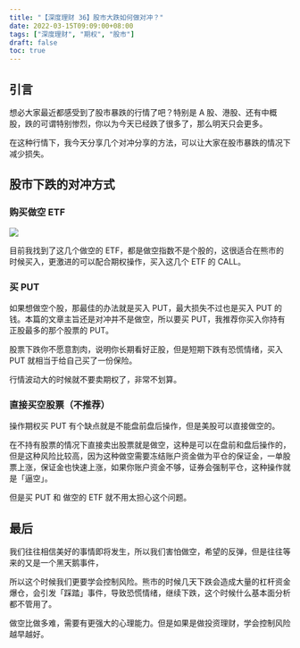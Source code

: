 ```yaml
---
title: "【深度理财 36】股市大跌如何做对冲？"
date: 2022-03-15T09:09:00+08:00
tags: ["深度理财", "期权", "股市"]
draft: false
toc: true
---
```


## 引言

想必大家最近都感受到了股市暴跌的行情了吧？特别是 A 股、港股、还有中概股，跌的可谓特别惨烈，你以为今天已经跌了很多了，那么明天只会更多。

在这种行情下，我今天分享几个对冲分享的方法，可以让大家在股市暴跌的情况下减少损失。

## 股市下跌的对冲方式

### 购买做空 ETF

![](https://blog-1251237404.cos.ap-guangzhou.myqcloud.com/202203157jvoBy.JPEG!m)

目前我找到了这几个做空的 ETF，都是做空指数不是个股的，这很适合在熊市的时候买入，更激进的可以配合期权操作，买入这几个 ETF 的 CALL。

<!--more-->

### 买 PUT

如果想做空个股，那最佳的办法就是买入 PUT，最大损失不过也是买入 PUT 的钱。本篇的文章主旨还是对冲并不是做空，所以要买 PUT，我推荐你买入你持有正股最多的那个股票的 PUT。

股票下跌你不愿意割肉，说明你长期看好正股，但是短期下跌有恐慌情绪，买入 PUT 就相当于给自己买了一份保险。

行情波动大的时候就不要卖期权了，非常不划算。

### 直接买空股票（不推荐）

操作期权买 PUT 有个缺点就是不能盘前盘后操作，但是美股可以直接做空的。

在不持有股票的情况下直接卖出股票就是做空，这种是可以在盘前和盘后操作的，但是这种风险比较高，因为这种做空需要冻结账户资金做为平仓的保证金，一单股票上涨，保证金也快速上涨，如果你账户资金不够，证券会强制平仓，这种操作就是「逼空」。

但是买 PUT 和 做空的 ETF 就不用太担心这个问题。

## 最后

我们往往相信美好的事情即将发生，所以我们害怕做空，希望的反弹，但是往往等来的又是一个黑天鹅事件，

所以这个时候我们更要学会控制风险。熊市的时候几天下跌会造成大量的杠杆资金爆仓，会引发「踩踏」事件，导致恐慌情绪，继续下跌，这个时候什么基本面分析都不管用了。

做空比做多难，需要有更强大的心理能力。但是如果是做投资理财，学会控制风险越早越好。